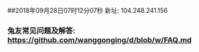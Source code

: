 ##2018年09月28日07时12分07秒 新址: 104.248.241.156
### 兔友常见问题及解答: https://github.com/wanggonging/d/blob/w/FAQ.md
